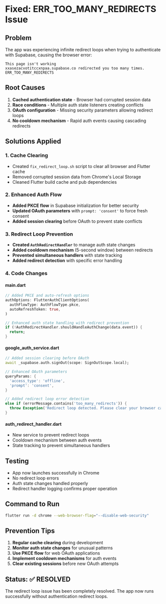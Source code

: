 # Fixed: ERR_TOO_MANY_REDIRECTS Issue

## Problem
The app was experiencing infinite redirect loops when trying to authenticate with Supabase, causing the browser error:
```
This page isn't working
xxasezacvotitccxnpaa.supabase.co redirected you too many times.
ERR_TOO_MANY_REDIRECTS
```

## Root Causes
1. **Cached authentication state** - Browser had corrupted session data
2. **Race conditions** - Multiple auth state listeners creating conflicts  
3. **OAuth configuration** - Missing security parameters allowing redirect loops
4. **No cooldown mechanism** - Rapid auth events causing cascading redirects

## Solutions Applied

### 1. Cache Clearing
- Created `fix_redirect_loop.sh` script to clear all browser and Flutter cache
- Removed corrupted session data from Chrome's Local Storage
- Cleaned Flutter build cache and pub dependencies

### 2. Enhanced Auth Flow
- **Added PKCE flow** in Supabase initialization for better security
- **Updated OAuth parameters** with `prompt: 'consent'` to force fresh consent
- **Added session clearing** before OAuth to prevent state conflicts

### 3. Redirect Loop Prevention
- **Created `AuthRedirectHandler`** to manage auth state changes
- **Added cooldown mechanism** (5-second window) between redirects
- **Prevented simultaneous handlers** with state tracking
- **Added redirect detection** with specific error handling

### 4. Code Changes

#### main.dart
```dart
// Added PKCE and auto-refresh options
authOptions: FlutterAuthClientOptions(
  authFlowType: AuthFlowType.pkce,
  autoRefreshToken: true,
)

// Enhanced auth state handling with redirect prevention
if (!AuthRedirectHandler.shouldHandleAuthChange(data.event)) {
  return;
}
```

#### google_auth_service.dart
```dart
// Added session clearing before OAuth
await _supabase.auth.signOut(scope: SignOutScope.local);

// Enhanced OAuth parameters
queryParams: {
  'access_type': 'offline', 
  'prompt': 'consent',
}

// Added redirect loop error detection
else if (errorMessage.contains('too_many_redirects')) {
  throw Exception('Redirect loop detected. Please clear your browser cache and try again.');
}
```

#### auth_redirect_handler.dart
- New service to prevent redirect loops
- Cooldown mechanism between auth events
- State tracking to prevent simultaneous handlers

## Testing
- App now launches successfully in Chrome
- No redirect loop errors
- Auth state changes handled properly
- Redirect handler logging confirms proper operation

## Command to Run
```bash
flutter run -d chrome --web-browser-flag="--disable-web-security"
```

## Prevention Tips
1. **Regular cache clearing** during development
2. **Monitor auth state changes** for unusual patterns
3. **Use PKCE flow** for web OAuth applications
4. **Implement cooldown mechanisms** for auth events
5. **Clear existing sessions** before new OAuth attempts

## Status: ✅ RESOLVED
The redirect loop issue has been completely resolved. The app now runs successfully without authentication redirect loops.
